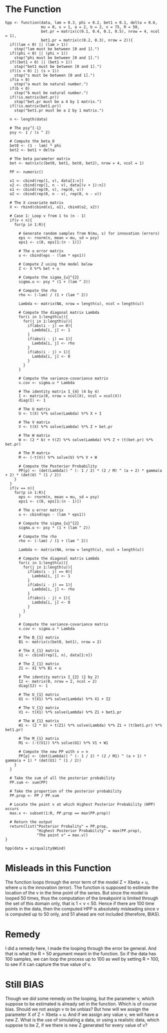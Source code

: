 The Function
===============

```{coffee}
hpp <- function(data, lam = 0.3, phi = 0.2, bet1 = 0.1, delta = 0.6, 
                mu = 0, s = 1, a = 2, b = 2, v = 75, R = 50,
                bet.pr = matrix(c(0.1, 0.4, 0.1, 0.5), nrow = 4, ncol = 1),
                bet1.pr = matrix(c(0.2, 0.3), nrow = 2)){
  if((lam < 0) || (lam > 1))
    stop("lam must be between [0 and 1].")
  if((phi < 0) || (phi > 1))
    stop("phi must be between [0 and 1].")
  if((bet1 < 0) || (bet1 > 1))
    stop("bet1 must be between [0 and 1].")
  if((s < 0) || (s > 1))
    stop("s must be between [0 and 1].")
  if(a < 0)
    stop("a must be natural number.")
  if(b < 0)
    stop("b must be natural number.")
  if(!is.matrix(bet.pr))
    stop("bet.pr must be a 4 by 1 matrix.")
  if(!is.matrix(bet1.pr))
    stop("bet1.pr must be a 2 by 1 matrix.")
  
  n <- length(data)
  
  # The psy^{-1}
  psy <- 1 / (s ^ 2)
  
  # Compute the beta_0
  bet0 <- (1 - lam) * phi
  bet2 <- bet1 + delta
  
  # The beta parameter matrix
  bet <- matrix(c(bet0, bet1, bet0, bet2), nrow = 4, ncol = 1)
  
  PP <- numeric()
  
  x1 <- cbind(rep(1, v), data[1:v])
  x2 <- cbind(rep(1, n - v), data[(v + 1):n])
  o1 <- cbind(rep(0, v), rep(0, v))
  o2 <- cbind(rep(0, n - v), rep(0, n - v))
  
  # The X covariate matrix
  X <- rbind(cbind(x1, o1), cbind(o2, x2))

  # Case 1: Loop v from 1 to (n - 1)
  if(v < n){
    for(p in 1:R){
      
      # Generate random samples from N(mu, s) for innovation (errors)
      eps <- rnorm(n, mean = mu, sd = psy)
      eps1 <- c(0, eps[1:(n - 1)])
      
      # The u error matrix
      u <- cbind(eps - (lam * eps1))
      
      # Compute Z using the model below
      Z <- X %*% bet + u
      
      # Compute the sigma_{u}^{2}
      sigma.u <- psy * (1 + (lam ^ 2))
      
      # Compute the rho
      rho <- (-lam) / (1 + (lam ^ 2))
      
      Lambda <- matrix(NA, nrow = length(u), ncol = length(u))
      
      # Compute the diagonal matrix Lambda
      for(i in 1:length(u)){
        for(j in 1:length(u)){
          if(abs(i - j) == 0){
            Lambda[i, j] <- 1
          }
          if(abs(i - j) == 1){
            Lambda[i, j] <- rho
          }
          if(abs(i - j) > 1){
            Lambda[i, j] <- 0
          }
        }
      }
      
      # Compute the variance-covariance matrix
      v.cov <- sigma.u * Lambda
      
      # The identity matrix I_{4} (4 by 4)
      I <- matrix(0, nrow = ncol(X), ncol = ncol(X))
      diag(I) <- 1
      
      # The U matrix
      U <- t(X) %*% solve(Lambda) %*% X + I
      
      # The V matrix
      V <- t(X) %*% solve(Lambda) %*% Z + bet.pr
      
      # The W matrix
      W <- (2 * b) + t(Z) %*% solve(Lambda) %*% Z + (t(bet.pr) %*% bet.pr)
      
      # The M matrix
      M <- (-t(V)) %*% solve(U) %*% V + W
      
      # Compute the Posterior Probability
      PP[p] <- (det(Lambda)) ^ (- 1 / 2) * (2 / M) ^ (a + 2) * gamma(a + 2) * (det(U) ^ (1 / 2))
    }
  }
  if(v == n){
    for(p in 1:R){
      eps <- rnorm(n, mean = mu, sd = psy)
      eps1 <- c(0, eps[1:(n - 1)])
      
      # The u error matrix
      u <- cbind(eps - (lam * eps1))
      
      # Compute the sigma_{u}^{2}
      sigma.u <- psy * (1 + (lam ^ 2))
      
      # Compute the rho
      rho <- (-lam) / (1 + (lam ^ 2))
      
      Lambda <- matrix(NA, nrow = length(u), ncol = length(u))
      
      # Compute the diagonal matrix Lambda
      for(i in 1:length(u)){
        for(j in 1:length(u)){
          if(abs(i - j) == 0){
            Lambda[i, j] <- 1
          }
          if(abs(i - j) == 1){
            Lambda[i, j] <- rho
          }
          if(abs(i - j) > 1){
            Lambda[i, j] <- 0
          }
        }
      }
      
      # Compute the variance-covariance matrix
      v.cov <- sigma.u * Lambda
      
      # The B_{1} matrix
      B1 <- matrix(c(bet0, bet1), nrow = 2)
      
      # The X_{1} matrix
      X1 <- cbind(rep(1, n), data[1:n])
      
      # The Z_{1} matrix
      Z1 <- X1 %*% B1 + u
      
      # The identity matrix I_{2} (2 by 2)
      I2 <- matrix(0, nrow = 2, ncol = 2)
      diag(I2) <- 1
      
      # The U_{1} matrix
      U1 <- t(X1) %*% solve(Lambda) %*% X1 + I2
      
      # The V_{1} matrix
      V1 <- t(X1) %*% solve(Lambda) %*% Z1 + bet1.pr
      
      # The W_{1} matrix
      W1 <- (2 * b) + t(Z1) %*% solve(Lambda) %*% Z1 + (t(bet1.pr) %*% bet1.pr)
      
      # The M_{1} matrix
      M1 <- (-t(V1)) %*% solve(U1) %*% V1 + W1
      
      # Compute the new PP with v = n
      PP[p] <- (det(Lambda)) ^ (- 1 / 2) * (2 / M1) ^ (a + 1) * gamma(a + 1) * (det(U1) ^ (1 / 2))
    }
  }
  
  # Take the sum of all the posterior probability
  PP.sum <- sum(PP)
  
  # Take the proportion of the posterior probability
  PP.prop <- PP / PP.sum
  
  # Locate the point v at which Highest Posterior Probability (HPP) occurs
  max.v <- subset(1:R, PP.prop == max(PP.prop))
  
  # Return the output
  return(list("Posterior Probality" = PP.prop,
              "Highest Posterior Probability" = max(PP.prop),
              "The point v" = max.v))
}

hpp(data = airquality$Wind)
```
Misleads in this Function
===============
The function loops through the error term of the model Z = Xbeta + u, where u is the innovation (error). The function is supposed to estimate the location of the v in the time point of the series. But since the model is looped 50 times, thus the computation of the breakpoint is limited through the set of this domain only, that is 1 < v < 50. Hence if there are 100 time points in the data, then the computed HPP is absolutely misleading since v is computed up to 50 only, and 51 ahead are not included (therefore, BIAS).

Remedy
================
I did a remedy here, I made the looping through the error be general. And that is what the R = 50 argument meant in the function. So if the data has 100 samples, we can loop the process up to 100 as well by setting R = 100, to see if it can capture the true value of v.

Still BIAS
================
Though we did some remedy on the looping, but the parameter v, which suppose to be estimated is already set in the function. Which is of course bias. Should we not assign v to be unbias? But how will we assign the parameter X of Z = Xbeta + u. And if we assign any value v, we will have a new Z. What is the use of simulating a data, or using a realistic data, which suppose to be Z, if we there is new Z generated for every value of v?
